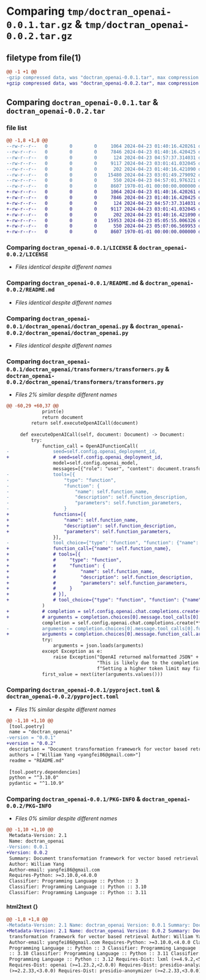 # Comparing `tmp/doctran_openai-0.0.1.tar.gz` & `tmp/doctran_openai-0.0.2.tar.gz`

## filetype from file(1)

```diff
@@ -1 +1 @@
-gzip compressed data, was "doctran_openai-0.0.1.tar", max compression
+gzip compressed data, was "doctran_openai-0.0.2.tar", max compression
```

## Comparing `doctran_openai-0.0.1.tar` & `doctran_openai-0.0.2.tar`

### file list

```diff
@@ -1,8 +1,8 @@
--rw-r--r--   0        0        0     1064 2024-04-23 01:40:16.420261 doctran_openai-0.0.1/LICENSE
--rw-r--r--   0        0        0     7846 2024-04-23 01:40:16.420425 doctran_openai-0.0.1/README.md
--rw-r--r--   0        0        0      124 2024-04-23 04:57:37.314031 doctran_openai-0.0.1/doctran_openai/__init__.py
--rw-r--r--   0        0        0     9117 2024-04-23 03:01:41.032045 doctran_openai-0.0.1/doctran_openai/doctran_openai.py
--rw-r--r--   0        0        0      202 2024-04-23 01:40:16.421090 doctran_openai-0.0.1/doctran_openai/transformers/__init__.py
--rw-r--r--   0        0        0    15480 2024-04-23 03:01:49.279092 doctran_openai-0.0.1/doctran_openai/transformers/transformers.py
--rw-r--r--   0        0        0      550 2024-04-23 04:57:01.976321 doctran_openai-0.0.1/pyproject.toml
--rw-r--r--   0        0        0     8607 1970-01-01 00:00:00.000000 doctran_openai-0.0.1/PKG-INFO
+-rw-r--r--   0        0        0     1064 2024-04-23 01:40:16.420261 doctran_openai-0.0.2/LICENSE
+-rw-r--r--   0        0        0     7846 2024-04-23 01:40:16.420425 doctran_openai-0.0.2/README.md
+-rw-r--r--   0        0        0      124 2024-04-23 04:57:37.314031 doctran_openai-0.0.2/doctran_openai/__init__.py
+-rw-r--r--   0        0        0     9117 2024-04-23 03:01:41.032045 doctran_openai-0.0.2/doctran_openai/doctran_openai.py
+-rw-r--r--   0        0        0      202 2024-04-23 01:40:16.421090 doctran_openai-0.0.2/doctran_openai/transformers/__init__.py
+-rw-r--r--   0        0        0    15953 2024-04-23 05:05:55.006326 doctran_openai-0.0.2/doctran_openai/transformers/transformers.py
+-rw-r--r--   0        0        0      550 2024-04-23 05:07:06.569953 doctran_openai-0.0.2/pyproject.toml
+-rw-r--r--   0        0        0     8607 1970-01-01 00:00:00.000000 doctran_openai-0.0.2/PKG-INFO
```

### Comparing `doctran_openai-0.0.1/LICENSE` & `doctran_openai-0.0.2/LICENSE`

 * *Files identical despite different names*

### Comparing `doctran_openai-0.0.1/README.md` & `doctran_openai-0.0.2/README.md`

 * *Files identical despite different names*

### Comparing `doctran_openai-0.0.1/doctran_openai/doctran_openai.py` & `doctran_openai-0.0.2/doctran_openai/doctran_openai.py`

 * *Files identical despite different names*

### Comparing `doctran_openai-0.0.1/doctran_openai/transformers/transformers.py` & `doctran_openai-0.0.2/doctran_openai/transformers/transformers.py`

 * *Files 2% similar despite different names*

```diff
@@ -60,29 +60,37 @@
             print(e)
             return document
         return self.executeOpenAICall(document)
 
     def executeOpenAICall(self, document: Document) -> Document:
         try:
             function_call = OpenAIFunctionCall(
-                seed=self.config.openai_deployment_id,
+                # seed=self.config.openai_deployment_id,
                 model=self.config.openai_model,
                 messages=[{"role": "user", "content": document.transformed_content}],
-                tools=[{
-                    "type": "function",
-                    "function": {
-                        "name": self.function_name,
-                        "description": self.function_description,
-                        "parameters": self.function_parameters,
-                    }
+                functions=[{
+                    "name": self.function_name,
+                    "description": self.function_description,
+                    "parameters": self.function_parameters,
                 }],
-                tool_choice={"type": "function", "function": {"name": self.function_name}}
+                function_call={"name": self.function_name},
+                # tools=[{
+                #     "type": "function",
+                #     "function": {
+                #         "name": self.function_name,
+                #         "description": self.function_description,
+                #         "parameters": self.function_parameters,
+                #     }
+                # }],
+                # tool_choice={"type": "function", "function": {"name": self.function_name}}
             )
+            # completion = self.config.openai.chat.completions.create(**function_call.dict())
+            # arguments = completion.choices[0].message.tool_calls[0].function.arguments
             completion = self.config.openai.chat.completions.create(**function_call.dict())
-            arguments = completion.choices[0].message.tool_calls[0].function.arguments
+            arguments = completion.choices[0].message.function_call.arguments
             try:
                 arguments = json.loads(arguments)
             except Exception as e:
                 raise Exception("OpenAI returned malformatted JSON" +
                                 "This is likely due to the completion running out of tokens. " +
                                 f"Setting a higher token limit may fix this error. JSON returned: {arguments}")
             first_value = next(iter(arguments.values()))
```

### Comparing `doctran_openai-0.0.1/pyproject.toml` & `doctran_openai-0.0.2/pyproject.toml`

 * *Files 1% similar despite different names*

```diff
@@ -1,10 +1,10 @@
 [tool.poetry]
 name = "doctran_openai"
-version = "0.0.1"
+version = "0.0.2"
 description = "Document transformation framework for vector based retrieval"
 authors = ["William Yang <yangfei86@gmail.com>"]
 readme = "README.md"
 
 [tool.poetry.dependencies]
 python = "^3.10.0"
 pydantic = "^1.10.9"
```

### Comparing `doctran_openai-0.0.1/PKG-INFO` & `doctran_openai-0.0.2/PKG-INFO`

 * *Files 0% similar despite different names*

```diff
@@ -1,10 +1,10 @@
 Metadata-Version: 2.1
 Name: doctran_openai
-Version: 0.0.1
+Version: 0.0.2
 Summary: Document transformation framework for vector based retrieval
 Author: William Yang
 Author-email: yangfei86@gmail.com
 Requires-Python: >=3.10.0,<4.0.0
 Classifier: Programming Language :: Python :: 3
 Classifier: Programming Language :: Python :: 3.10
 Classifier: Programming Language :: Python :: 3.11
```

#### html2text {}

```diff
@@ -1,8 +1,8 @@
-Metadata-Version: 2.1 Name: doctran_openai Version: 0.0.1 Summary: Document
+Metadata-Version: 2.1 Name: doctran_openai Version: 0.0.2 Summary: Document
 transformation framework for vector based retrieval Author: William Yang
 Author-email: yangfei86@gmail.com Requires-Python: >=3.10.0,<4.0.0 Classifier:
 Programming Language :: Python :: 3 Classifier: Programming Language :: Python
 :: 3.10 Classifier: Programming Language :: Python :: 3.11 Classifier:
 Programming Language :: Python :: 3.12 Requires-Dist: lxml (>=4.9.2,<5.0.0)
 Requires-Dist: openai (>=1.23.2,<2.0.0) Requires-Dist: presidio-analyzer
 (>=2.2.33,<3.0.0) Requires-Dist: presidio-anonymizer (>=2.2.33,<3.0.0)
```

